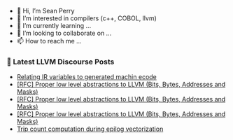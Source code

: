 - 👋 Hi, I’m Sean Perry
- 👀 I’m interested in compilers (c++, COBOL, llvm)
- 🌱 I’m currently learning ...
- 💞️ I’m looking to collaborate on ...
- 📫 How to reach me ...

<!---
s66perry/s66perry is a ✨ special ✨ repository because its `README.md` (this file) appears on your GitHub profile.
You can click the Preview link to take a look at your changes.
--->
### 📕 Latest LLVM Discourse Posts

<!-- DISCOURSE-LLVM:START -->
- [Relating IR variables to generated machin ecode](https://discourse.llvm.org/t/relating-ir-variables-to-generated-machin-ecode/63105#post_1)
- [[RFC] Proper low level abstractions to LLVM &lpar;Bits, Bytes, Addresses and Masks&rpar;](https://discourse.llvm.org/t/rfc-proper-low-level-abstractions-to-llvm-bits-bytes-addresses-and-masks/63081#post_8)
- [[RFC] Proper low level abstractions to LLVM &lpar;Bits, Bytes, Addresses and Masks&rpar;](https://discourse.llvm.org/t/rfc-proper-low-level-abstractions-to-llvm-bits-bytes-addresses-and-masks/63081#post_7)
- [[RFC] Proper low level abstractions to LLVM &lpar;Bits, Bytes, Addresses and Masks&rpar;](https://discourse.llvm.org/t/rfc-proper-low-level-abstractions-to-llvm-bits-bytes-addresses-and-masks/63081#post_6)
- [Trip count computation during epilog vectorization](https://discourse.llvm.org/t/trip-count-computation-during-epilog-vectorization/6046#post_3)
<!-- DISCOURSE-LLVM:END -->
